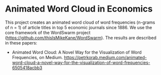 # Animated  Word Cloud in Economics

This project creates an animated word cloud of word frequencies (n-grams of n = 1) of article titles in top 5 economic journals since 1886.
We use the core framework of the WordSwarm project (https://github.com/thisIsMikeKane/WordSwarm). 
The results are described in these papers:
* Animated Word Cloud: A Novel Way for the Visualization of Word Frequencies, on Medium. https://petrkorab.medium.com/animated-word-cloud-a-novel-way-for-the-visualization-of-word-frequencies-6505418acbb3
